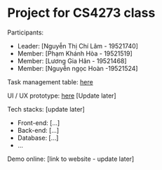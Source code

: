 # Project for CS4273 class

Participants:

- Leader: [Nguyễn Thị Chí Lâm - 19521740]
- Member: [Phạm Khánh Hòa - 19521519]
- Member: [Lương Gia Hân - 19521468]
- Member: [Nguyễn ngọc Hoàn -19521524]

Task management table: [here](https://trello.com/b/hMML2tfA/project-plan) 

UI / UX prototype: [here](https://www.figma.com/community/file/1017274846862703022) [Update later]

Tech stacks: [update later]

- Front-end: [...]
- Back-end: [...]
- Database: [...]
- ...

Demo online: [link to website - update later]


